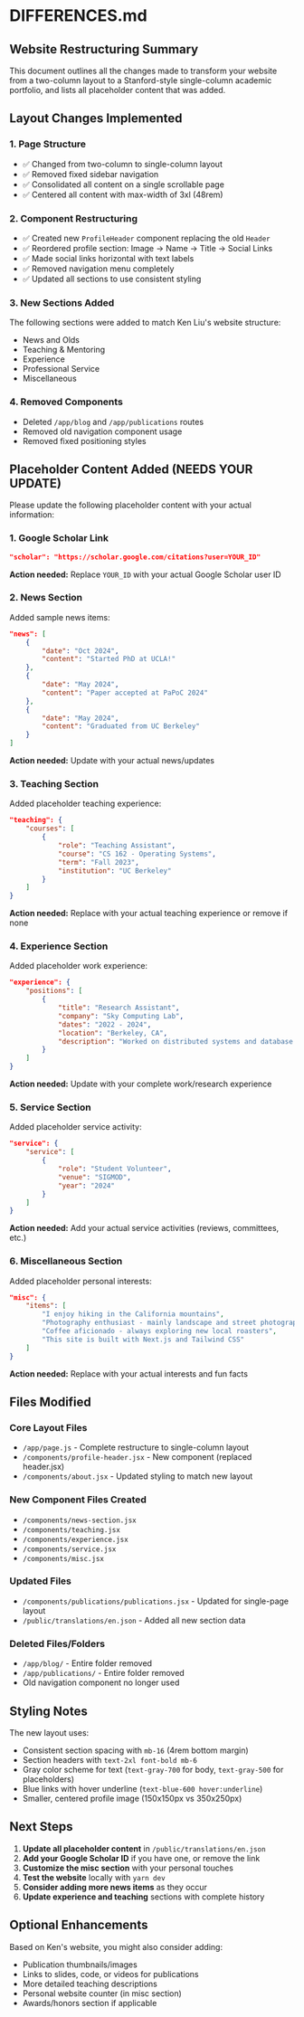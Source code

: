 # DIFFERENCES.md

## Website Restructuring Summary

This document outlines all the changes made to transform your website from a two-column layout to a Stanford-style single-column academic portfolio, and lists all placeholder content that was added.

## Layout Changes Implemented

### 1. **Page Structure**
- ✅ Changed from two-column to single-column layout
- ✅ Removed fixed sidebar navigation
- ✅ Consolidated all content on a single scrollable page
- ✅ Centered all content with max-width of 3xl (48rem)

### 2. **Component Restructuring**
- ✅ Created new `ProfileHeader` component replacing the old `Header`
- ✅ Reordered profile section: Image → Name → Title → Social Links
- ✅ Made social links horizontal with text labels
- ✅ Removed navigation menu completely
- ✅ Updated all sections to use consistent styling

### 3. **New Sections Added**
The following sections were added to match Ken Liu's website structure:
- News and Olds
- Teaching & Mentoring  
- Experience
- Professional Service
- Miscellaneous

### 4. **Removed Components**
- Deleted `/app/blog` and `/app/publications` routes
- Removed old navigation component usage
- Removed fixed positioning styles

## Placeholder Content Added (NEEDS YOUR UPDATE)

Please update the following placeholder content with your actual information:

### 1. **Google Scholar Link**
```json
"scholar": "https://scholar.google.com/citations?user=YOUR_ID"
```
**Action needed:** Replace `YOUR_ID` with your actual Google Scholar user ID

### 2. **News Section**
Added sample news items:
```json
"news": [
    {
        "date": "Oct 2024",
        "content": "Started PhD at UCLA!"
    },
    {
        "date": "May 2024", 
        "content": "Paper accepted at PaPoC 2024"
    },
    {
        "date": "May 2024",
        "content": "Graduated from UC Berkeley"
    }
]
```
**Action needed:** Update with your actual news/updates

### 3. **Teaching Section**
Added placeholder teaching experience:
```json
"teaching": {
    "courses": [
        {
            "role": "Teaching Assistant",
            "course": "CS 162 - Operating Systems",
            "term": "Fall 2023",
            "institution": "UC Berkeley"
        }
    ]
}
```
**Action needed:** Replace with your actual teaching experience or remove if none

### 4. **Experience Section**
Added placeholder work experience:
```json
"experience": {
    "positions": [
        {
            "title": "Research Assistant",
            "company": "Sky Computing Lab",
            "dates": "2022 - 2024",
            "location": "Berkeley, CA",
            "description": "Worked on distributed systems and database research under Prof. Joe Hellerstein"
        }
    ]
}
```
**Action needed:** Update with your complete work/research experience

### 5. **Service Section**
Added placeholder service activity:
```json
"service": {
    "service": [
        {
            "role": "Student Volunteer",
            "venue": "SIGMOD",
            "year": "2024"
        }
    ]
}
```
**Action needed:** Add your actual service activities (reviews, committees, etc.)

### 6. **Miscellaneous Section**
Added placeholder personal interests:
```json
"misc": {
    "items": [
        "I enjoy hiking in the California mountains",
        "Photography enthusiast - mainly landscape and street photography",
        "Coffee aficionado - always exploring new local roasters",
        "This site is built with Next.js and Tailwind CSS"
    ]
}
```
**Action needed:** Replace with your actual interests and fun facts

## Files Modified

### Core Layout Files
- `/app/page.js` - Complete restructure to single-column layout
- `/components/profile-header.jsx` - New component (replaced header.jsx)
- `/components/about.jsx` - Updated styling to match new layout

### New Component Files Created
- `/components/news-section.jsx`
- `/components/teaching.jsx`
- `/components/experience.jsx`
- `/components/service.jsx`
- `/components/misc.jsx`

### Updated Files
- `/components/publications/publications.jsx` - Updated for single-page layout
- `/public/translations/en.json` - Added all new section data

### Deleted Files/Folders
- `/app/blog/` - Entire folder removed
- `/app/publications/` - Entire folder removed
- Old navigation component no longer used

## Styling Notes

The new layout uses:
- Consistent section spacing with `mb-16` (4rem bottom margin)
- Section headers with `text-2xl font-bold mb-6`
- Gray color scheme for text (`text-gray-700` for body, `text-gray-500` for placeholders)
- Blue links with hover underline (`text-blue-600 hover:underline`)
- Smaller, centered profile image (150x150px vs 350x250px)

## Next Steps

1. **Update all placeholder content** in `/public/translations/en.json`
2. **Add your Google Scholar ID** if you have one, or remove the link
3. **Customize the misc section** with your personal touches
4. **Test the website** locally with `yarn dev`
5. **Consider adding more news items** as they occur
6. **Update experience and teaching** sections with complete history

## Optional Enhancements

Based on Ken's website, you might also consider adding:
- Publication thumbnails/images
- Links to slides, code, or videos for publications
- More detailed teaching descriptions
- Personal website counter (in misc section)
- Awards/honors section if applicable